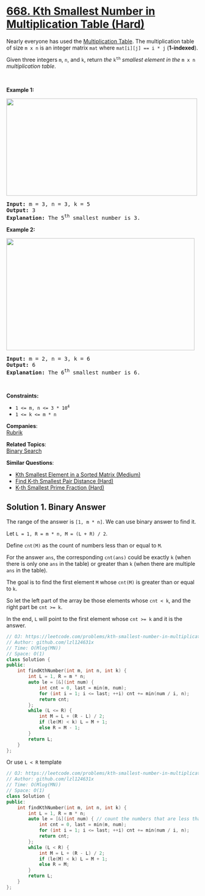 # [668. Kth Smallest Number in Multiplication Table (Hard)](https://leetcode.com/problems/kth-smallest-number-in-multiplication-table/)

<p>Nearly everyone has used the <a href="https://en.wikipedia.org/wiki/Multiplication_table" target="_blank">Multiplication Table</a>. The multiplication table of size <code>m x n</code> is an integer matrix <code>mat</code> where <code>mat[i][j] == i * j</code> (<strong>1-indexed</strong>).</p>

<p>Given three integers <code>m</code>, <code>n</code>, and <code>k</code>, return <em>the </em><code>k<sup>th</sup></code><em> smallest element in the </em><code>m x n</code><em> multiplication table</em>.</p>

<p>&nbsp;</p>
<p><strong>Example 1:</strong></p>
<img alt="" src="https://assets.leetcode.com/uploads/2021/05/02/multtable1-grid.jpg" style="width: 500px; height: 254px;">
<pre><strong>Input:</strong> m = 3, n = 3, k = 5
<strong>Output:</strong> 3
<strong>Explanation:</strong> The 5<sup>th</sup> smallest number is 3.
</pre>

<p><strong>Example 2:</strong></p>
<img alt="" src="https://assets.leetcode.com/uploads/2021/05/02/multtable2-grid.jpg" style="width: 493px; height: 293px;">
<pre><strong>Input:</strong> m = 2, n = 3, k = 6
<strong>Output:</strong> 6
<strong>Explanation:</strong> The 6<sup>th</sup> smallest number is 6.
</pre>

<p>&nbsp;</p>
<p><strong>Constraints:</strong></p>

<ul>
	<li><code>1 &lt;= m, n &lt;= 3 * 10<sup>4</sup></code></li>
	<li><code>1 &lt;= k &lt;= m * n</code></li>
</ul>


**Companies**:  
[Rubrik](https://leetcode.com/company/rubrik)

**Related Topics**:  
[Binary Search](https://leetcode.com/tag/binary-search/)

**Similar Questions**:
* [Kth Smallest Element in a Sorted Matrix (Medium)](https://leetcode.com/problems/kth-smallest-element-in-a-sorted-matrix/)
* [Find K-th Smallest Pair Distance (Hard)](https://leetcode.com/problems/find-k-th-smallest-pair-distance/)
* [K-th Smallest Prime Fraction (Hard)](https://leetcode.com/problems/k-th-smallest-prime-fraction/)
## Solution 1. Binary Answer

The range of the answer is `[1, m * n]`. We can use binary answer to find it.

Let `L = 1, R = m * n, M = (L + R) / 2`.

Define `cnt(M)` as the count of numbers less than or equal to `M`.

For the answer `ans`, the corresponding `cnt(ans)` could be exactly `k` (when there is only one `ans` in the table) or greater than `k` (when there are multiple `ans` in the table).

The goal is to find the first element `M` whose `cnt(M)` is greater than or equal to `k`.

So let the left part of the array be those elements whose `cnt < k`, and the right part be `cnt >= k`.

In the end, `L` will point to the first element whose `cnt >= k` and it is the answer.

```cpp
// OJ: https://leetcode.com/problems/kth-smallest-number-in-multiplication-table/
// Author: github.com/lzl124631x
// Time: O(Mlog(MN))
// Space: O(1)
class Solution {
public:
    int findKthNumber(int m, int n, int k) {
        int L = 1, R = m * n;
        auto le = [&](int num) {
            int cnt = 0, last = min(m, num);
            for (int i = 1; i <= last; ++i) cnt += min(num / i, n);
            return cnt;
        };
        while (L <= R) {
            int M = L + (R - L) / 2;
            if (le(M) < k) L = M + 1;
            else R = M - 1;
        }
        return L;
    }
};
```

Or use `L < R` template

```cpp
// OJ: https://leetcode.com/problems/kth-smallest-number-in-multiplication-table/
// Author: github.com/lzl124631x
// Time: O(Mlog(MN))
// Space: O(1)
class Solution {
public:
    int findKthNumber(int m, int n, int k) {
        int L = 1, R = m * n;
        auto le = [&](int num) { // count the numbers that are less than or equal to `num`
            int cnt = 0, last = min(m, num);
            for (int i = 1; i <= last; ++i) cnt += min(num / i, n);
            return cnt;
        };
        while (L < R) {
            int M = L + (R - L) / 2;
            if (le(M) < k) L = M + 1;
            else R = M;
        }
        return L;
    }
};
```